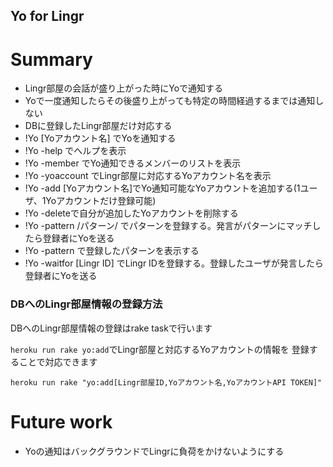 Yo for Lingr
---

Summary
===

- Lingr部屋の会話が盛り上がった時にYoで通知する
- Yoで一度通知したらその後盛り上がっても特定の時間経過するまでは通知しない
- DBに登録したLingr部屋だけ対応する
- !Yo [Yoアカウント名] でYoを通知する
- !Yo -help でへルプを表示
- !Yo -member でYo通知できるメンバーのリストを表示
- !Yo -yoaccount でLingr部屋に対応するYoアカウント名を表示
- !Yo -add [Yoアカウント名]でYo通知可能なYoアカウントを追加する(1ユーザ、1Yoアカウントだけ登録可能)
- !Yo -deleteで自分が追加したYoアカウントを削除する
- !Yo -pattern /パターン/ でパターンを登録する。発言がパターンにマッチしたら登録者にYoを送る
- !Yo -pattern で登録したパターンを表示する
- !Yo -waitfor [Lingr ID] でLingr IDを登録する。登録したユーザが発言したら登録者にYoを送る

### DBへのLingr部屋情報の登録方法

DBへのLingr部屋情報の登録はrake taskで行います

`heroku run rake yo:add`でLingr部屋と対応するYoアカウントの情報を
登録することで対応できます

```
heroku run rake "yo:add[Lingr部屋ID,Yoアカウント名,YoアカウントAPI TOKEN]"
```

Future work
===
- Yoの通知はバックグラウンドでLingrに負荷をかけないようにする

